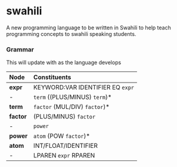# swahili

A new programming language to be written in Swahili to help teach programming concepts to swahili speaking students.

### Grammar

This will update with as the language develops

| Node       | Constituents                     |
| :--------- | :------------------------------- |
| **expr**   | KEYWORD:VAR IDENTIFIER EQ `expr` |
| -          | `term` ((PLUS/MINUS) `term`)\*   |
| **term**   | `factor` (MUL/DIV) `factor`)\*   |
| **factor** | (PLUS/MINUS) `factor`            |
| -          | `power`                          |
| **power**  | `atom` (POW `factor`)\*          |
| **atom**   | INT/FLOAT/IDENTIFIER             |
| -          | LPAREN `expr` RPAREN             |
